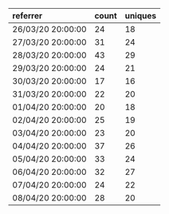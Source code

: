 | referrer          | count | uniques |
| :---------------- | :---- | :------ |
| 26/03/20 20:00:00 | 24    | 18      |
| 27/03/20 20:00:00 | 31    | 24      |
| 28/03/20 20:00:00 | 43    | 29      |
| 29/03/20 20:00:00 | 24    | 21      |
| 30/03/20 20:00:00 | 17    | 16      |
| 31/03/20 20:00:00 | 22    | 20      |
| 01/04/20 20:00:00 | 20    | 18      |
| 02/04/20 20:00:00 | 25    | 19      |
| 03/04/20 20:00:00 | 23    | 20      |
| 04/04/20 20:00:00 | 37    | 26      |
| 05/04/20 20:00:00 | 33    | 24      |
| 06/04/20 20:00:00 | 32    | 27      |
| 07/04/20 20:00:00 | 24    | 22      |
| 08/04/20 20:00:00 | 28    | 20      |